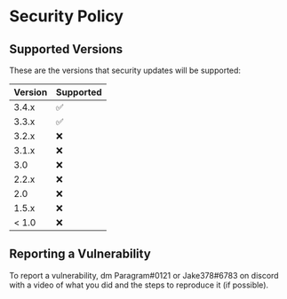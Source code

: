 # Security Policy

## Supported Versions

These are the versions that security updates will be supported:

| Version | Supported          |
| ------- | ------------------ |
| 3.4.x   | :white_check_mark: |
| 3.3.x   | :white_check_mark: |
| 3.2.x   | :x:                |
| 3.1.x   | :x:                |
| 3.0     | :x:                |
| 2.2.x   | :x:                |
| 2.0     | :x:                |
| 1.5.x   | :x:                |
| < 1.0   | :x:                |

## Reporting a Vulnerability

To report a vulnerability, dm Paragram#0121 or Jake378#6783 on discord with a video of what you did and the steps to reproduce it (if possible).
